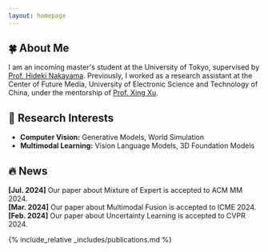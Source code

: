 ```yaml
---
layout: homepage
---
```


## 🍀 About Me

I am an incoming master's student at the University of Tokyo, supervised by [Prof. Hideki Nakayama](https://scholar.google.com/citations?user=lZAYGJoAAAAJ&hl=ja). Previously, I worked as a research assistant at the Center of Future Media, University of Electronic Science and Technology of China, under the mentorship of [Prof. Xing Xu](https://interxuxing.github.io/).

<!--🔥🔥🔥 <span style="color: red;">I'm currently looking for a PhD position starting in Fall 2025. If you are interested in my profile, please contact me.</span>-->

## 🔬 Research Interests

- **Computer Vision:** Generative Models, World Simulation
- **Multimodal Learning:** Vision Language Models, 3D Foundation Models

<!-- ## 🔥 News

- **[Jul. 2024]** Our paper about Mixture of Expert is accepted to ACM MM 2024.
- **[Mar. 2024]** Our paper about Multimodal Fusion is accepted to ICME 2024.
- **[Feb. 2024]** Our paper about Uncertainty Learning is accepted to CVPR 2024. -->

<h2>🔥 News</h2>
<div class="news-ticker">
  <div class="news-list">
    <div class="news-item"><strong>[Jul. 2024]</strong> Our paper about Mixture of Expert is accepted to ACM MM 2024.</div>
    <div class="news-item"><strong>[Mar. 2024]</strong> Our paper about Multimodal Fusion is accepted to ICME 2024.</div>
    <div class="news-item"><strong>[Feb. 2024]</strong> Our paper about Uncertainty Learning is accepted to CVPR 2024.</div>
  </div>
</div>

{% include_relative _includes/publications.md %}

<!-- ## Experience

### [Center of Future Media, University of Electronic Science and Technology of China](https://cfm.uestc.edu.cn/index)

- **Research Assistant**
- **Mentor:** [Prof. Xing Xu](https://interxuxing.github.io/) -->
